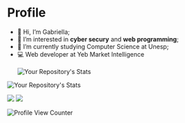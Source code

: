 # Profile
- 👋 Hi, I’m Gabriella;
- 👀 I’m interested in **cyber secury** and **web programming**;
- 🌱 I’m currently studying Computer Science at Unesp;
- :computer: Web developer at Yeb Market Intelligence<br/><br/>
![Your Repository's Stats](https://github-readme-stats.vercel.app/api?username=lady-gabs&show_icons=true&theme=midnight-purple)

![Your Repository's Stats](https://github-readme-stats.vercel.app/api/top-langs/?username=lady-gabs&theme=midnight-purple)

<div>
  <a href="https://www.linkedin.com/in/gabriella-alves-de-oliveira-9267271b8/" target="_blank"><img src="https://img.shields.io/badge/-LinkedIn-%230077B5?style=for-the-badge&logo=linkedin&logoColor=white" target="_blank"></a>
  <a href = "mailto:oliveira.gabriellaalves@gmail.com"><img src="https://img.shields.io/badge/-Gmail-%23333?style=for-the-badge&logo=gmail&logoColor=white" target="_blank">    </a>
</div>

![Profile View Counter](https://komarev.com/ghpvc/?username=lady-gabs)

